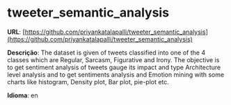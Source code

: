 # tweeter_semantic_analysis
**URL**: [https://github.com/priyankatalapalli/tweeter_semantic_analysis](https://github.com/priyankatalapalli/tweeter_semantic_analysis)

**Descrição**: The dataset is given of tweets classified into one of the 4 classes which are Regular, Sarcasm, Figurative and Irony. The objective is to get sentiment analysis of tweets gauge its impact and type Architecture level analysis and to get sentiments analysis and Emotion mining with some charts like histogram, Density plot, Bar plot, pie-plot etc. ​

**Idioma**: en
